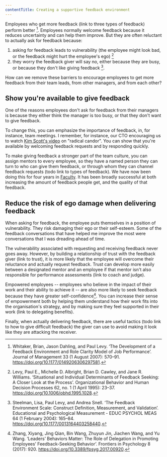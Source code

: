 ```yaml
---
contentTitle: Creating a supportive feedback environment
---
```


Employees who get more feedback (link to three types of feedback) perform better [^1]. Employees normally welcome feedback because it reduces uncertainty and can help them improve. But they are often reluctant to actually ask for feedback because:
1. asking for feedback leads to vulnerability (the employee might look bad, or the feedback might hurt the employee's ego) [^2]
2. they worry the feedback giver will say no, either because they are busy, or because they don't like giving feedback [^3].

How can we remove these barriers to encourage employees to get more feedback from their team leads, from other managers, and from each other?

## Show you're available to give feedback

One of the reasons employees don't ask for feedback from their managers is because they either think the manager is too busy, or that they don't want to give feedback.

To change this, you can emphasize the importance of feedback, in, for instance, team meetings. I remember, for instance, our CTO encouraging us to watch [Kim Scott's video](https://www.youtube.com/watch?v=f-Tcr0T9Tyw) on "radical candor".
You can show that you're available by welcoming feedback requests and by responding quickly.

To make giving feedback a stronger part of the team culture, you can assign mentors to every employee, so they have a named person they can turn to who can give them feedback, or through whom they can channel feedback requests (todo link to types of feedback). We have now been doing this for four years in [Faculty](https://faculty.ai). It has been broadly successful at both increasing the amount of feedback people get, and the quality of that feedback.

## Reduce the risk of ego damage when delivering feedback

When asking for feedback, the employee puts themselves in a position of vulnerability. They risk damaging their ego or their self-esteem. Some of the feedback conversations that have helped me improve the most were conversations that I was dreading ahead of time.

The vulnerability associated with requesting and receiving feedback never goes away. However, by building a relationship of trust with the feedback giver (link to trust), it is more likely that the employee will overcome their reluctance and actually request feedback. Trust can develop more easily between a designated mentor and an employee if that mentor isn't also responsible for performance assessments (link to coach and judge).

Empowered employees -- employees who believe in the impact of their work and their ability to achieve it -- are also more likely to seek feedback because they have greater self-confidence[^4]. You can increase their sense of empowerment both by helping them understand how their work fits into the organisation's strategy, and by making sure they feel supported in their work (link to delegating benefits).

Finally, when actually delivering feedback, there are useful tactics (todo link to how to give difficult feedback) the giver can use to avoid making it look like they are attacking the receiver.


[^1]: Whitaker, Brian, Jason Dahling, and Paul Levy. ‘The Development of a Feedback Environment and Role Clarity Model of Job Performance’. Journal of Management 33 (1 August 2007): 570–91. https://doi.org/10.1177/0149206306297581.
[^2]: Levy, Paul E., Michelle D. Albright, Brian D. Cawley, and Jane R. Williams. ‘Situational and Individual Determinants of Feedback Seeking: A Closer Look at the Process’. Organizational Behavior and Human Decision Processes 62, no. 1 (1 April 1995): 23–37. https://doi.org/10.1006/obhd.1995.1028.
[^3]: Steelman, Lisa, Paul Levy, and Andrea Snell. ‘The Feedback Environment Scale: Construct Definition, Measurement, and Validation’. Educational and Psychological Measurement - EDUC PSYCHOL MEAS 64 (1 February 2004): 165–84. https://doi.org/10.1177/0013164403258440.
[^4]: Zhang, Xiyang, Jing Qian, Bin Wang, Zhuyun Jin, Jiachen Wang, and Yu Wang. ‘Leaders’ Behaviors Matter: The Role of Delegation in Promoting Employees’ Feedback-Seeking Behavior’. Frontiers in Psychology 8 (2017): 920. https://doi.org/10.3389/fpsyg.2017.00920.
